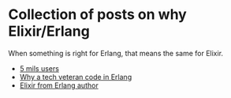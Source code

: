 # Collection of posts on why Elixir/Erlang

When something is right for Erlang, that means the same for Elixir.

- [5 mils users](https://blog.discordapp.com/scaling-elixir-f9b8e1e7c29b)
- [Why a tech veteran code in Erlang](http://www.evanmiller.org/why-i-program-in-erlang.html)
- [Elixir from Erlang author](https://joearms.github.io/published/2013-05-31-a-week-with-elixir.html)
